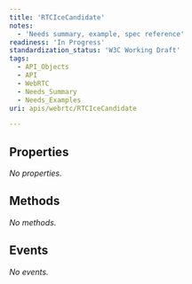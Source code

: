 ```yaml
---
title: 'RTCIceCandidate'
notes:
  - 'Needs summary, example, spec reference'
readiness: 'In Progress'
standardization_status: 'W3C Working Draft'
tags:
  - API_Objects
  - API
  - WebRTC
  - Needs_Summary
  - Needs_Examples
uri: apis/webrtc/RTCIceCandidate

---
```

## Properties

*No properties.*

## Methods

*No methods.*

## Events

*No events.*
